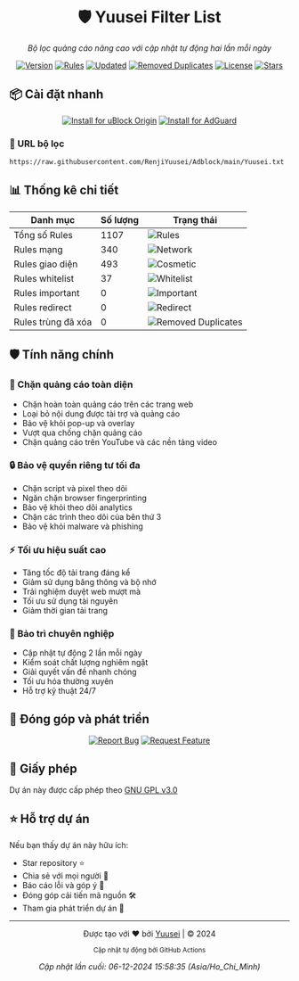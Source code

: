 <div align="center">

# 🛡️ Yuusei Filter List

_Bộ lọc quảng cáo nâng cao với cập nhật tự động hai lần mỗi ngày_

[![Version](https://img.shields.io/endpoint?url=https://raw.githubusercontent.com/RenjiYuusei/Adblock/main/.github/badges/version.json)](https://github.com/RenjiYuusei/Adblock/main/Yuusei.txt)
[![Rules](https://img.shields.io/endpoint?url=https://raw.githubusercontent.com/RenjiYuusei/Adblock/main/.github/badges/rules.json)](https://raw.githubusercontent.com/RenjiYuusei/Adblock/main/Yuusei.txt)
[![Updated](https://img.shields.io/endpoint?url=https://raw.githubusercontent.com/RenjiYuusei/Adblock/main/.github/badges/updated.json)](https://github.com/RenjiYuusei/Adblock/commits/main)
[![Removed Duplicates](https://img.shields.io/endpoint?url=https://raw.githubusercontent.com/RenjiYuusei/Adblock/main/.github/badges/removed_duplicates.json)](https://raw.githubusercontent.com/RenjiYuusei/Adblock/main/Yuusei.txt)
[![License](https://img.shields.io/badge/license-GPL--3.0-orange?style=flat-square)](LICENSE)
[![Stars](https://img.shields.io/github/stars/RenjiYuusei/Adblock?style=flat-square&color=yellow)](https://github.com/RenjiYuusei/Adblock/stargazers)

</div>

## 📦 Cài đặt nhanh

<div align="center">

[![Install for uBlock Origin](https://img.shields.io/endpoint?url=https://raw.githubusercontent.com/RenjiYuusei/Adblock/main/.github/badges/ublock.json)](https://raw.githubusercontent.com/RenjiYuusei/Adblock/main/Yuusei.txt)
[![Install for AdGuard](https://img.shields.io/endpoint?url=https://raw.githubusercontent.com/RenjiYuusei/Adblock/main/.github/badges/adguard.json)](https://subscribe.adblockplus.org/?location=https://raw.githubusercontent.com/RenjiYuusei/Adblock/main/Yuusei.txt)

</div>

### 🔗 URL bộ lọc
```
https://raw.githubusercontent.com/RenjiYuusei/Adblock/main/Yuusei.txt
```

## 📊 Thống kê chi tiết

<div align="center">

| Danh mục | Số lượng | Trạng thái |
|----------|--------|---------|
| Tổng số Rules | 1107 | ![Rules](https://img.shields.io/endpoint?url=https://raw.githubusercontent.com/RenjiYuusei/Adblock/main/.github/badges/rules.json) |
| Rules mạng | 340 | ![Network](https://img.shields.io/endpoint?url=https://raw.githubusercontent.com/RenjiYuusei/Adblock/main/.github/badges/network_rules.json) |
| Rules giao diện | 493 | ![Cosmetic](https://img.shields.io/endpoint?url=https://raw.githubusercontent.com/RenjiYuusei/Adblock/main/.github/badges/cosmetic_rules.json) |
| Rules whitelist | 37 | ![Whitelist](https://img.shields.io/endpoint?url=https://raw.githubusercontent.com/RenjiYuusei/Adblock/main/.github/badges/whitelist_rules.json) |
| Rules important | 0 | ![Important](https://img.shields.io/endpoint?url=https://raw.githubusercontent.com/RenjiYuusei/Adblock/main/.github/badges/important_rules.json) |
| Rules redirect | 0 | ![Redirect](https://img.shields.io/endpoint?url=https://raw.githubusercontent.com/RenjiYuusei/Adblock/main/.github/badges/redirect_rules.json) |
| Rules trùng đã xóa | 0 | ![Removed Duplicates](https://img.shields.io/endpoint?url=https://raw.githubusercontent.com/RenjiYuusei/Adblock/main/.github/badges/removed_duplicates.json) |

</div>

## 🛡️ Tính năng chính

### 🚫 Chặn quảng cáo toàn diện
- Chặn hoàn toàn quảng cáo trên các trang web
- Loại bỏ nội dung được tài trợ và quảng cáo
- Bảo vệ khỏi pop-up và overlay
- Vượt qua chống chặn quảng cáo
- Chặn quảng cáo trên YouTube và các nền tảng video

### 🔒 Bảo vệ quyền riêng tư tối đa
- Chặn script và pixel theo dõi
- Ngăn chặn browser fingerprinting
- Bảo vệ khỏi theo dõi analytics
- Chặn các trình theo dõi của bên thứ 3
- Bảo vệ khỏi malware và phishing

### ⚡ Tối ưu hiệu suất cao
- Tăng tốc độ tải trang đáng kể
- Giảm sử dụng băng thông và bộ nhớ
- Trải nghiệm duyệt web mượt mà
- Tối ưu sử dụng tài nguyên
- Giảm thời gian tải trang

### 🔄 Bảo trì chuyên nghiệp
- Cập nhật tự động 2 lần mỗi ngày
- Kiểm soát chất lượng nghiêm ngặt
- Giải quyết vấn đề nhanh chóng
- Tối ưu hóa thường xuyên
- Hỗ trợ kỹ thuật 24/7

## 🤝 Đóng góp và phát triển

<div align="center">

[![Report Bug](https://img.shields.io/badge/Báo%20lỗi-Gửi%20Issue-red?style=for-the-badge)](https://github.com/RenjiYuusei/Adblock/issues/new?assignees=&labels=bug&template=bug_report.md)
[![Request Feature](https://img.shields.io/badge/Yêu%20cầu%20tính%20năng-Gửi%20ý%20tưởng-blue?style=for-the-badge)](https://github.com/RenjiYuusei/Adblock/issues/new?assignees=&labels=enhancement&template=feature_request.md)

</div>

## 📜 Giấy phép

Dự án này được cấp phép theo [GNU GPL v3.0](LICENSE)

## ⭐ Hỗ trợ dự án

Nếu bạn thấy dự án này hữu ích:
- Star repository ⭐
- Chia sẻ với mọi người 🔄
- Báo cáo lỗi và góp ý 🐛
- Đóng góp cải tiến mã nguồn 🛠️
- Tham gia phát triển dự án 👥

---

<div align="center">

Được tạo với ❤️ bởi [Yuusei](https://github.com/RenjiYuusei/Adblock) | © 2024

<sub>Cập nhật tự động bởi GitHub Actions</sub>

_Cập nhật lần cuối: 06-12-2024 15:58:35 (Asia/Ho_Chi_Minh)_

</div>
